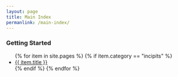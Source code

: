```yaml
---
layout: page
title: Main Index
permanlink: /main-index/
---
```


<div class="toc">

<h3>Getting Started</h3>
<ul>
    {% for item in site.pages %}
      {% if item.category == "incipits" %}
        <li class="text-title">
          <a href="{{ site.baseurl }}{{ item.url }}">
        {{ item.title }}
              </a>
    </li>
      {% endif %}
    {% endfor %}
</ul>
</div>
